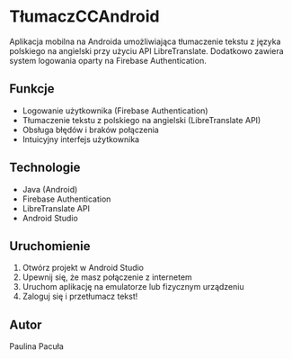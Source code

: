 # TłumaczCCAndroid

Aplikacja mobilna na Androida umożliwiająca tłumaczenie tekstu z języka polskiego na angielski przy użyciu API LibreTranslate. Dodatkowo zawiera system logowania oparty na Firebase Authentication.

## Funkcje

- Logowanie użytkownika (Firebase Authentication)
- Tłumaczenie tekstu z polskiego na angielski (LibreTranslate API)
- Obsługa błędów i braków połączenia
- Intuicyjny interfejs użytkownika

## Technologie

- Java (Android)
- Firebase Authentication
- LibreTranslate API
- Android Studio

## Uruchomienie

1. Otwórz projekt w Android Studio
2. Upewnij się, że masz połączenie z internetem
3. Uruchom aplikację na emulatorze lub fizycznym urządzeniu
4. Zaloguj się i przetłumacz tekst!

## Autor

Paulina Pacuła
